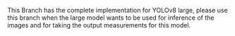 This Branch has the complete implementation for YOLOv8 large, please use this branch when the large model wants to be used for inference of the images and for taking the output measurements for this model.
